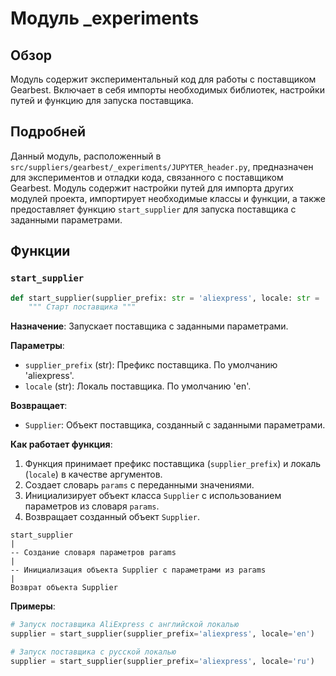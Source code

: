 # Модуль _experiments

## Обзор

Модуль содержит экспериментальный код для работы с поставщиком Gearbest. Включает в себя импорты необходимых библиотек, настройки путей и функцию для запуска поставщика.
## Подробней
Данный модуль, расположенный в `src/suppliers/gearbest/_experiments/JUPYTER_header.py`, предназначен для экспериментов и отладки кода, связанного с поставщиком Gearbest. Модуль содержит настройки путей для импорта других модулей проекта, импортирует необходимые классы и функции, а также предоставляет функцию `start_supplier` для запуска поставщика с заданными параметрами.

## Функции

### `start_supplier`

```python
def start_supplier(supplier_prefix: str = 'aliexpress', locale: str = 'en'):
    """ Старт поставщика """
```

**Назначение**: Запускает поставщика с заданными параметрами.

**Параметры**:

- `supplier_prefix` (str): Префикс поставщика. По умолчанию 'aliexpress'.
- `locale` (str): Локаль поставщика. По умолчанию 'en'.

**Возвращает**:

- `Supplier`: Объект поставщика, созданный с заданными параметрами.

**Как работает функция**:

1.  Функция принимает префикс поставщика (`supplier_prefix`) и локаль (`locale`) в качестве аргументов.
2.  Создает словарь `params` с переданными значениями.
3.  Инициализирует объект класса `Supplier` с использованием параметров из словаря `params`.
4.  Возвращает созданный объект `Supplier`.

```
start_supplier
|
-- Создание словаря параметров params
|
-- Инициализация объекта Supplier с параметрами из params
|
Возврат объекта Supplier
```

**Примеры**:

```python
# Запуск поставщика AliExpress с английской локалью
supplier = start_supplier(supplier_prefix='aliexpress', locale='en')

# Запуск поставщика с русской локалью
supplier = start_supplier(supplier_prefix='aliexpress', locale='ru')